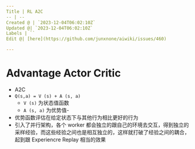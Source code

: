 ```yaml
---
Title | RL A2C
-- | --
Created @ | `2023-12-04T06:02:10Z`
Updated @| `2023-12-04T06:02:10Z`
Labels | ``
Edit @| [here](https://github.com/junxnone/aiwiki/issues/460)

---
```

# Advantage Actor Critic 
- A2C
- `Q(s,a) = V (s) + A (s, a)`
  - `V (s)` 为状态值函数
  - `A (s, a)` 为优势值-
- 优势函数评估在给定状态下与其他行为相比更好的行为  
- 引入了并行架构，各个 worker 都会独立的跟自己的环境去交互，得到独立的采样经验，而这些经验之间也是相互独立的，这样就打破了经验之间的耦合，起到跟 Experiencre Replay 相当的效果


